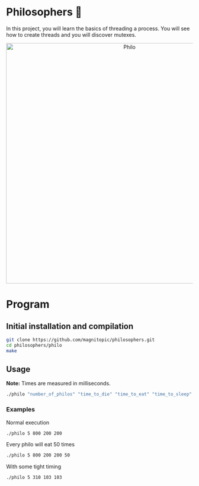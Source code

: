 # Philosophers 💭

In this project, you will learn the basics of threading a process. You will see how to create threads and you will discover mutexes.

<div align="center">
	<img width="650px" alt="Philo" src="https://github.com/magnitopic/philosophers/assets/21156058/f0d09e7e-5d25-44fb-92fa-9e361ab098b8">
</div>

# Program

## Initial installation and compilation

```bash
git clone https://github.com/magnitopic/philosophers.git
cd philosophers/philo
make
```

## Usage

**Note:** Times are measured in milliseconds.

```bash
./philo "number_of_philos" "time_to_die" "time_to_eat" "time_to_sleep" "times_a_philo_must_eat(optional)"
```

### Examples

Normal execution

```bash
./philo 5 800 200 200
```

Every philo will eat 50 times

```bash
./philo 5 800 200 200 50
```

With some tight timing

```bash
./philo 5 310 103 103
```
